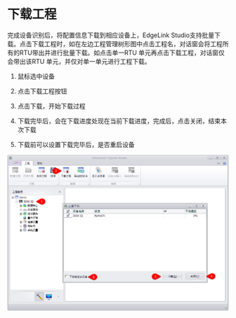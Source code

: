 # 下载工程　

完成设备识别后，将配置信息下载到相应设备上，EdgeLink Studio支持批量下载。点击下载工程时，如在左边工程管理树形图中点击工程名，对话窗会将工程所有的RTU带出并进行批量下载。如点击单一RTU 单元再点击下载工程，对话窗仅会带出该RTU 单元，并仅对单一单元进行工程下载。

1. 鼠标选中设备

2. 点击下载工程按钮

3. 点击下载，开始下载过程

4. 下载完毕后，会在下载进度处现在当前下载进度，完成后，点击关闭，结束本次下载

5. 下载前可以设置下载完毕后，是否重启设备

![](download.png)


